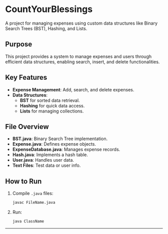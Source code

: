 # CountYourBlessings

A project for managing expenses using custom data structures like Binary Search Trees (BST), Hashing, and Lists.

## Purpose
This project provides a system to manage expenses and users through efficient data structures, enabling search, insert, and delete functionalities.

## Key Features
- **Expense Management**: Add, search, and delete expenses.
- **Data Structures**: 
  - **BST** for sorted data retrieval.
  - **Hashing** for quick data access.
  - **Lists** for managing collections.

## File Overview
- **BST.java**: Binary Search Tree implementation.
- **Expense.java**: Defines expense objects.
- **ExpenseDatabase.java**: Manages expense records.
- **Hash.java**: Implements a hash table.
- **User.java**: Handles user data.
- **Text Files**: Test data or user info.

## How to Run
1. Compile `.java` files:
   ```bash
   javac FileName.java
   ```
2. Run:
   ```bash
   java ClassName
   ```

---

